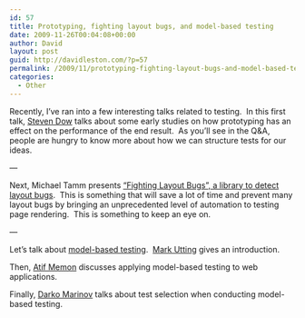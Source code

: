 ```yaml
---
id: 57
title: Prototyping, fighting layout bugs, and model-based testing
date: 2009-11-26T00:04:08+00:00
author: David
layout: post
guid: http://davidleston.com/?p=57
permalink: /2009/11/prototyping-fighting-layout-bugs-and-model-based-testing/
categories:
  - Other
---
```

Recently, I&#8217;ve ran into a few interesting talks related to testing.  In this first talk, [Steven Dow](http://www.stanford.edu/~spdow/) talks about some early studies on how prototyping has an effect on the performance of the end result.  As you&#8217;ll see in the Q&A, people are hungry to know more about how we can structure tests for our ideas.

&#8212;

Next, <span>Michael Tamm presents <a href="http://code.google.com/p/fighting-layout-bugs/">&#8220;Fighting Layout Bugs&#8221;, a library to detect layout bugs</a>.  This is something that will save a lot of time and prevent many layout bugs by bringing an unprecedented level of automation to testing page rendering.  This is something to keep an eye on.</span>

&#8212;

Let&#8217;s talk about [model-based testing](http://en.wikipedia.org/wiki/Model-based_testing).  [Mark Utting](http://www.cs.waikato.ac.nz/~marku/) gives an introduction.

Then, [Atif Memon](http://www.cs.umd.edu/~atif/newsite/index.htm) discusses applying model-based testing to web applications.

Finally, [Darko Marinov](http://mir.cs.illinois.edu/~marinov/) talks about test selection when conducting model-based testing.